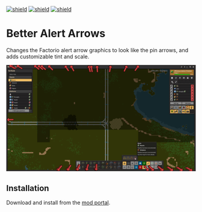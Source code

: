 [![shield](https://img.shields.io/badge/Ko--fi-Donate%20-hotpink?logo=kofi&logoColor=white)](https://ko-fi.com/raiguard)
[![shield](https://img.shields.io/badge/Crowdin-Translate-brightgreen)](https://crowdin.com/project/raiguards-factorio-mods)
[![shield](https://img.shields.io/badge/dynamic/json?color=orange&label=Factorio&query=downloads_count&suffix=%20downloads&url=https%3A%2F%2Fmods.factorio.com%2Fapi%2Fmods%2FBetterAlertArrows)](https://mods.factorio.com/mod/BetterAlertArrows)

# Better Alert Arrows

Changes the Factorio alert arrow graphics to look like the pin arrows, and adds customizable tint and scale.

![](screenshots/preview.png)

## Installation

Download and install from the [mod portal](https://mods.factorio.com/mod/BetterAlertArrows).
